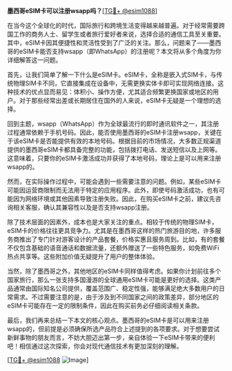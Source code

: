 **墨西哥eSIM卡可以注册wsapp吗？**[[TG💪+ @esim1088](https://t.me/s/esim1088)]

在当今这个全球化的时代，国际旅行和跨境生活变得越来越普遍。对于经常需要跨国工作的商务人士、留学生或者旅行爱好者来说，选择合适的通信工具至关重要。其中，eSIM卡因其便捷性和灵活性受到了广泛的关注。那么，问题来了——墨西哥的eSIM卡能否支持wsapp（即WhatsApp）的注册呢？本文将从多个角度为你详细解答这一问题。

首先，让我们简单了解一下什么是eSIM卡。eSIM卡，全称是嵌入式SIM卡，与传统物理SIM卡不同，它直接集成在设备中，无需更换实体卡即可实现网络连接。这种技术的优点显而易见：体积小、操作方便，尤其适合频繁更换国家或地区的用户。对于那些经常出差或长期居住在国外的人来说，eSIM卡无疑是一个理想的选择。

回到主题，wsapp（WhatsApp）作为全球最流行的即时通讯软件之一，其注册过程通常依赖于手机号码。因此，能否使用墨西哥的eSIM卡注册wsapp，关键在于该eSIM卡是否能提供有效的本地号码。根据目前的市场情况，大多数正规渠道提供的墨西哥eSIM卡都具备完整的功能，包括拨打电话、发送短信以及上网等。这意味着，只要你的eSIM卡激活成功并获得了本地号码，理论上是可以用来注册wsapp的。

然而，在实际操作过程中，可能会遇到一些需要注意的问题。例如，某些eSIM卡可能因运营商限制而无法用于特定的应用程序。此外，即使号码激活成功，也有可能因为网络环境或其他因素导致注册失败。因此，在购买eSIM卡之前，建议先咨询相关客服，确认其兼容性以及是否支持wsapp注册。

除了技术层面的因素外，成本也是大家关注的重点。相较于传统的物理SIM卡，eSIM卡的价格往往更具竞争力。尤其是在墨西哥这样的热门旅游目的地，许多服务商推出了专门针对游客设计的产品套餐，价格实惠且服务周到。比如，有的套餐不仅包含基础的语音通话和数据流量，还额外赠送了一些特色服务，如免费WiFi热点共享等。这些附加价值无疑提升了用户的整体体验。

当然，除了墨西哥之外，其他地区的eSIM卡同样值得考虑。如果你计划前往多个国家旅行，那么一张支持多国漫游的全球通用eSIM卡可能是更好的选择。这类产品通常由国际知名公司提供，覆盖范围广、稳定性强，能够满足绝大多数用户的日常需求。不过需要注意的是，由于涉及到不同国家之间的政策差异，部分地区的eSIM卡可能存在一定的限制条件，因此在购买前务必仔细阅读相关条款。

最后，我们再来总结一下本文的核心观点。墨西哥的eSIM卡是可以用来注册wsapp的，但前提是必须确保所选产品符合上述提到的各项要求。对于想要尝试新鲜事物的朋友而言，不妨大胆迈出第一步，亲自体验一下eSIM卡带来的便利吧！相信通过这次探索，你会对现代通信技术有更加深刻的理解。

[[TG💪+ @esim1088](https://t.me/s/esim1088) ![Image](https://i.postimg.cc/4NQfJmqS/Snipaste-2025-05-13-00-14-12.png)]